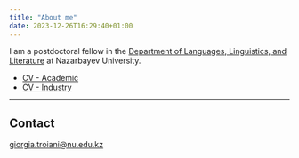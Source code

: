 ```yaml
---
title: "About me"
date: 2023-12-26T16:29:40+01:00
---
```


I am a postdoctoral fellow in the [Department of Languages, Linguistics, and Literature](https://ssh.nu.edu.kz/departments/languages-linguistics-and-literature/about-the-department/) at Nazarbayev University. 

* [CV - Academic](/cvs/troiani_cv_academic.pdf)
* [CV - Industry](/cvs/troiani_cv_industry.pdf)
---

## Contact
giorgia.troiani@nu.edu.kz
